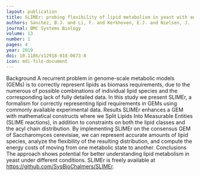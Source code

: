 ```yaml
---
layout: publication
title: SLIMEr: probing flexibility of lipid metabolism in yeast with an improved constraint-based modeling framework
authors: Sanchéz, B.J. and Li, F. and Kerkhoven, E.J. and Nielsen, J.
journal: BMC Systems Biology
volume: 13
number: 1
pages: 4
year: 2019
doi: 10.1186/s12918-018-0673-8
icon: mdi-file-document
---
```

Background
A recurrent problem in genome-scale metabolic models (GEMs) is to correctly represent lipids as biomass requirements, due to the numerous of possible combinations of individual lipid species and the corresponding lack of fully detailed data. In this study we present SLIMEr, a formalism for correctly representing lipid requirements in GEMs using commonly available experimental data.
Results
SLIMEr enhances a GEM with mathematical constructs where we Split Lipids Into Measurable Entities (SLIME reactions), in addition to constraints on both the lipid classes and the acyl chain distribution. By implementing SLIMEr on the consensus GEM of Saccharomyces cerevisiae, we can represent accurate amounts of lipid species, analyze the flexibility of the resulting distribution, and compute the energy costs of moving from one metabolic state to another.
Conclusions
The approach shows potential for better understanding lipid metabolism in yeast under different conditions. SLIMEr is freely available at https://github.com/SysBioChalmers/SLIMEr.